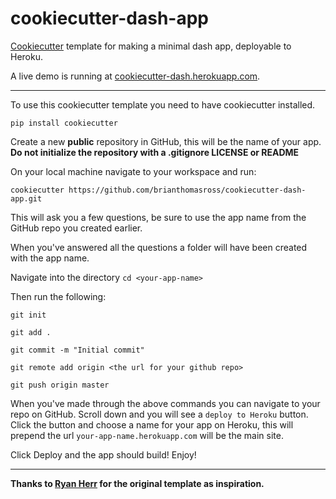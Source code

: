 # cookiecutter-dash-app

[Cookiecutter](https://github.com/cookiecutter/cookiecutter) template for making a minimal dash app, deployable to Heroku.

A live demo is running at [cookiecutter-dash.herokuapp.com](cookiecutter-dash.herokuapp.com).

----

To use this cookiecutter template you need to have cookiecutter installed.

`pip install cookiecutter`

Create a new **public** repository in GitHub, this will be the name of your app. **Do not initialize the repository with a .gitignore LICENSE or README**

On your local machine navigate to your workspace and run:

`cookiecutter https://github.com/brianthomasross/cookiecutter-dash-app.git`

This will ask you a few questions, be sure to use the app name from the GitHub repo you created earlier.

When you've answered all the questions a folder will have been created with the app name.

Navigate into the directory `cd <your-app-name>`

Then run the following:

```
git init

git add .

git commit -m "Initial commit"

git remote add origin <the url for your github repo>

git push origin master

```

When you've made through the above commands you can navigate to your repo on GitHub. Scroll down and you will see a `deploy to Heroku` button. Click the button and choose a name for your app on Heroku, this will prepend the url `your-app-name.herokuapp.com` will be the main site.

Click Deploy and the app should build! Enjoy!

----

**Thanks to [Ryan Herr](https://www.github.com/rrherr) for the original template as inspiration.**

